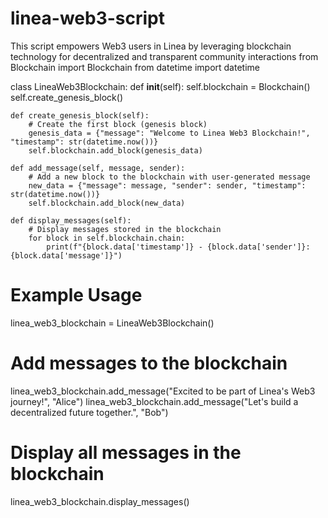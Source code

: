 # linea-web3-script          
This script empowers Web3 users in Linea by leveraging blockchain technology for decentralized and transparent community interactions
from Blockchain import Blockchain
from datetime import datetime

class LineaWeb3Blockchain:
    def __init__(self):
        self.blockchain = Blockchain()
        self.create_genesis_block()

    def create_genesis_block(self):
        # Create the first block (genesis block)
        genesis_data = {"message": "Welcome to Linea Web3 Blockchain!", "timestamp": str(datetime.now())}
        self.blockchain.add_block(genesis_data)

    def add_message(self, message, sender):
        # Add a new block to the blockchain with user-generated message
        new_data = {"message": message, "sender": sender, "timestamp": str(datetime.now())}
        self.blockchain.add_block(new_data)

    def display_messages(self):
        # Display messages stored in the blockchain
        for block in self.blockchain.chain:
            print(f"{block.data['timestamp']} - {block.data['sender']}: {block.data['message']}")

# Example Usage
linea_web3_blockchain = LineaWeb3Blockchain()

# Add messages to the blockchain
linea_web3_blockchain.add_message("Excited to be part of Linea's Web3 journey!", "Alice")
linea_web3_blockchain.add_message("Let's build a decentralized future together.", "Bob")

# Display all messages in the blockchain
linea_web3_blockchain.display_messages()
